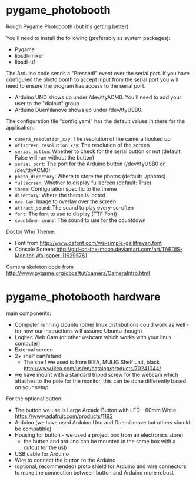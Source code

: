 pygame_photobooth
=================

Rough Pygame Photobooth (but it's getting better)

You'll need to install the following (preferably as system packages):

* Pygame
 * libsdl-mixer
 * libsdl-ttf

The Arduino code sends a "Pressed!" event over the serial port. If you have configured the photo booth to accept input from the serial port you will need to ensure the program has access to the serial port.
* Arduino UNO shows up under /dev/ttyACM0. You'll need to add your user to the "dialout" group
* Arduino Duemilanove shows up under /dev/ttyUSB0.

The configuration file "config.yaml" has the default values in there for the application:
* ``camera_resolution_x/y``: The resolution of the camera hooked up
* ``offscreen_resolution_x/y``: The resolution of the screen
* ``serial_button``: Whether to check for the serial button or not (default: False will run without the button)
* ``serial_port``: The port for the Arduino button (/dev/ttyUSB0 or /dev/ttyACM0)
* ``photo_directory``: Where to store the photos (default: ./photos)
* ``fullscreen``: Whether to display fullscreen (default: True)
* ``theme``: Configuration specific to the theme
 * ``directory``: Where the theme is locted
 * ``overlay``: Image to overlay over the screen
 * ``attract_sound``: The sound to play every-so-often
 * ``font``: The font to use to display (TTF Font)
 * ``countdown sound``: The sound to use for the countdown

Doctor Who Theme:
* Font from http://www.dafont.com/ws-simple-gallifreyan.font
* Console Screen: http://girl-on-the-moon.deviantart.com/art/TARDIS-Monitor-Wallpaper-116295761

Camera skeleton code from http://www.pygame.org/docs/tut/camera/CameraIntro.html


pygame_photobooth hardware
=================
main components:
* Computer running Ubuntu (other linux distributions could work as well - for now our instructions will assume Ubuntu though)
* Logitec Web Cam (or other webcam which works with your linux computer)
* External screen
* 2+ shelf cart/stand
  * The shelf we used is from IKEA, MULIG Shelf unit, black http://www.ikea.com/us/en/catalog/products/70241044/ 
* we have mount with a standard tripod screw for the webcam which attaches to the pole for the monitor, this can be done differently based on your setup

For the optional button:
* The button we use is Large Arcade Button with LED - 60mm White https://www.adafruit.com/products/1192
* Arduino (we have used Arduino Uno and Duemilanove but others should be compatible) 
* Housing for button - we used a project box from an electronics store)
  * the button and arduino can be mounted in the same box with a cutout for the usb 
* USB cable for Arduino 
* Wire to connect the button to the Arduino
* (optional, recommended) proto shield for Arduino and wire connectors to make the connection between button and Arduino more robust





